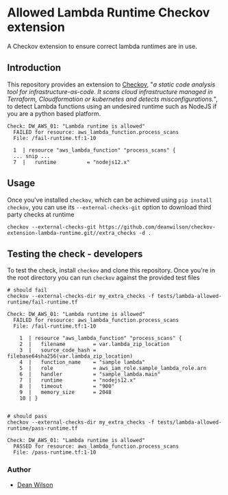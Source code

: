 # Allowed Lambda Runtime Checkov extension

A Checkov extension to ensure correct lambda runtimes are in use.

## Introduction

This repository provides an extension to
[Checkov](https://www.checkov.io/), "_a static code analysis tool for
infrastructure-as-code. It scans cloud infrastructure managed in
Terraform, Cloudformation or kubernetes and detects misconfigurations._", to detect
Lambda functions using an undesired runtime such as NodeJS if you are a python
based platform.

    Check: DW_AWS_01: "Lambda runtime is allowed"
      FAILED for resource: aws_lambda_function.process_scans
      File: /fail-runtime.tf:1-10

      1  | resource "aws_lambda_function" "process_scans" {
      ... snip ...
      7  |   runtime          = "nodejs12.x"

## Usage

Once you've installed `checkov`, which can be achieved using `pip install
checkov`, you can use its `--external-checks-git` option to download
third party checks at runtime

    checkov --external-checks-git https://github.com/deanwilson/checkov-extension-lambda-runtime.git//extra_checks -d .

## Testing the check - developers

To test the check, install `checkov` and clone this repository. Once
you're in the root directory you can run `checkov` against the provided
test files

    # should fail
    checkov --external-checks-dir my_extra_checks -f tests/lambda-allowed-runtime/fail-runtime.tf

    Check: DW_AWS_01: "Lambda runtime is allowed"
      FAILED for resource: aws_lambda_function.process_scans
      File: /fail-runtime.tf:1-10
    
        1  | resource "aws_lambda_function" "process_scans" {
        2  |   filename         = var.lambda_zip_location
        3  |   source_code_hash = filebase64sha256(var.lambda_zip_location)
        4  |   function_name    = "sample lambda"    
        5  |   role             = aws_iam_role.sample_lambda_role.arn
        6  |   handler          = "sample_lambda.main"
        7  |   runtime          = "nodejs12.x"
        8  |   timeout          = "900"
        9  |   memory_size      = 2048
        10 | }


    # should pass
    checkov --external-checks-dir my_extra_checks -f tests/lambda-allowed-runtime/pass-runtime.tf

    Check: DW_AWS_01: "Lambda runtime is allowed"
      PASSED for resource: aws_lambda_function.process_scans
      File: /pass-runtime.tf:1-10

### Author

 * [Dean Wilson](https://www.unixdaemon.net)
